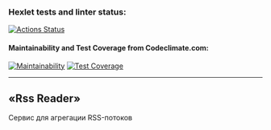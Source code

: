 ### Hexlet tests and linter status:
[![Actions Status](https://github.com/MiggRabbid/frontend-project-11/actions/workflows/hexlet-check.yml/badge.svg)](https://github.com/MiggRabbid/frontend-project-11/actions)

#### Maintainability and Test Coverage from Codeclimate.com:
[![Maintainability](https://api.codeclimate.com/v1/badges/05e1077acb88e659fecc/maintainability)](https://codeclimate.com/github/MiggRabbid/frontend-project-11/maintainability)
[![Test Coverage](https://api.codeclimate.com/v1/badges/05e1077acb88e659fecc/test_coverage)](https://codeclimate.com/github/MiggRabbid/frontend-project-11/test_coverage)

---
## «Rss Reader»
Cервис для агрегации RSS-потоков